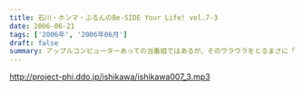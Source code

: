 ```yaml
---
title: 石川・ホンマ・ぶるんのBe-SIDE Your Life! vol.7-3
date: 2006-06-21
tags: ['2006年', '2006年06月']
draft: false
summary: アップルコンピューターあっての当番組ではあるが、そのウラウラをとるまさに「激ウラ」作戦が、始まろうとしているのか。その秘密作戦とは一体…パーソナリティ石川の陽動に煽られる、静かなる戦士たちへ告ぐ、魂の三本目。もちろん汗だくだく。（つゆだくスタジオ！）NAMAE
---
```


http://project-phi.ddo.jp/ishikawa/ishikawa007_3.mp3
